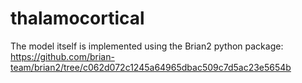 # thalamocortical

The model itself is implemented using the Brian2 python package: https://github.com/brian-team/brian2/tree/c062d072c1245a64965dbac509c7d5ac23e5654b

